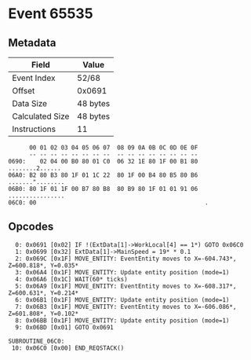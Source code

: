 # Event 65535

## Metadata

| Field           | Value    |
|-----------------|----------|
| Event Index     | 52/68    |
| Offset          | 0x0691   |
| Data Size       | 48 bytes |
| Calculated Size | 48 bytes |
| Instructions    | 11       |

```
      00 01 02 03 04 05 06 07  08 09 0A 0B 0C 0D 0E 0F
      -- -- -- -- -- -- -- --  -- -- -- -- -- -- -- --
0690:    02 04 00 B0 80 01 C0  06 32 1E 80 1F 00 B1 80   ........2......
06A0: B2 80 B3 80 1F 01 1C 22  80 1F 00 B4 80 B5 80 B6  ......."........
06B0: 80 1F 01 1F 00 B7 80 B8  80 B9 80 1F 01 01 91 06  ................
06C0: 00                                                .               
```

## Opcodes

```
  0: 0x0691 [0x02] IF !(ExtData[1]->WorkLocal[4] == 1*) GOTO 0x06C0
  1: 0x0699 [0x32] ExtData[1]->MainSpeed = 19* * 0.1
  2: 0x069C [0x1F] MOVE_ENTITY: EventEntity moves to X=-604.743*, Z=600.818*, Y=0.035*
  3: 0x06A4 [0x1F] MOVE_ENTITY: Update entity position (mode=1)
  4: 0x06A6 [0x1C] WAIT(60* ticks)
  5: 0x06A9 [0x1F] MOVE_ENTITY: EventEntity moves to X=-608.317*, Z=600.631*, Y=0.214*
  6: 0x06B1 [0x1F] MOVE_ENTITY: Update entity position (mode=1)
  7: 0x06B3 [0x1F] MOVE_ENTITY: EventEntity moves to X=-606.086*, Z=601.808*, Y=0.102*
  8: 0x06BB [0x1F] MOVE_ENTITY: Update entity position (mode=1)
  9: 0x06BD [0x01] GOTO 0x0691

SUBROUTINE_06C0:
 10: 0x06C0 [0x00] END_REQSTACK()
```
